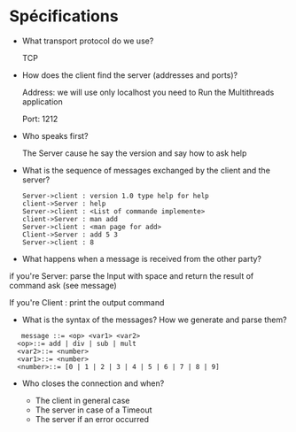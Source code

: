 # Spécifications

* What transport protocol do we use?

  TCP

* How does the client find the server (addresses and ports)?

  Address: we will use only localhost you need to Run the Multithreads application

  Port: 1212

* Who speaks first?

  The Server cause he say the version and say how to ask help 

* What is the sequence of messages exchanged by the client and the server?

  ```sequence
  Server->client : version 1.0 type help for help
  client->Server : help
  Server->client : <List of commande implemente>
  client->Server : man add
  Server->client : <man page for add>
  Client->Server : add 5 3
  Server->client : 8
  
  ```

* What happens when a message is received from the other party?

 if you're Server: parse the Input with space and return the result of command ask (see message)
 
 If you're Client : print the output command

* What is the syntax of the messages? How we generate and parse them?
```
   message ::= <op> <var1> <var2>
  <op>::= add | div | sub | mult 
  <var2>::= <number>
  <var1>::= <number>
  <number>::= [0 | 1 | 2 | 3 | 4 | 5 | 6 | 7 | 8 | 9]
```  
  
* Who closes the connection and when?

  * The client in general case
  * The server in case of a Timeout
  * The server if an error occurred
